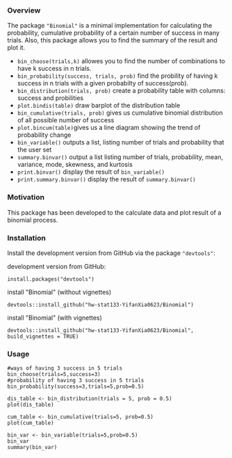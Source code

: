 

### Overview

The package `"Binomial"` is a minimal implementation for calculating the probability, cumulative probability of a certain number of success in many trials. Also, this package allows you to find the summary of the result and plot it.

* `bin_choose(trials,k)` allowes you to find the number of combinations to have k success in n trials.
* `bin_probability(success, trials, prob)` find the probility of having k success in n trials with a given probabilty of success(prob).
* `bin_distribution(trials, prob)` create a probability table with columns: success and probilities
* `plot.bindis(table)` draw barplot of the distribution table
* `bin_cumulative(trials, prob)` gives us cumulative binomial distribution of all possible number of success
* `plot.bincum(table)`gives us a line diagram showing the trend of probability change
* `bin_variable()` outputs a list, listing number of trials and probability that the user set 
* `summary.binvar()` output a list listing number of trials, probability, mean, variance, mode, skewness, and kurtosis
* `print.binvar()` display the result of `bin_variable()`
* `print.summary.binvar()` display the result of `summary.binvar()`


### Motivation

This package has been developed to the calculate data and plot result of a binomial process.


### Installation

Install the development version from GitHub via the package `"devtools"`:

development version from GitHub: 
```{r}
install.packages("devtools") 
```
install "Binomial" (without vignettes)
```{r}
devtools::install_github("hw-stat133-YifanXia0623/Binomial")
```
install "Binomial" (with vignettes)
```{r}
devtools::install_github("hw-stat133-YifanXia0623/Binomial", build_vignettes = TRUE)
```


### Usage

```{r}
#ways of having 3 success in 5 trials
bin_choose(trials=5,success=3)
#probability of having 3 success in 5 trials
bin_probability(success=3,trials=5,prob=0.5)

dis_table <- bin_distribution(trials = 5, prob = 0.5)
plot(dis_table)

cum_table <- bin_cumulative(trials=5, prob=0.5)
plot(cum_table)

bin_var <- bin_variable(trials=5,prob=0.5)
bin_var
summary(bin_var)
```
